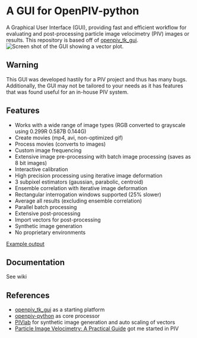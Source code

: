 # A GUI for OpenPIV-python

A Graphical User Interface (GUI), providing fast and efficient workflow for evaluating and post-processing particle image velocimetry (PIV) images or results. This repository is based off of [openpiv_tk_gui](https://github.com/OpenPIV/openpiv_tk_gui).
![Screen shot of the GUI showing a vector plot.](https://raw.githubusercontent.com/ErichZimmer/openpiv-python-gui/master/fig/piv_challenge_2014_case_b.JPG)

## Warning
This GUI was developed hastily for a PIV project and thus has many bugs. Additionally, the GUI may not be tailored to your needs as it has features that was found useful for an in-house PIV system. 

## Features
+ Works with a wide range of image types (RGB converted to grayscale using 0.299R 0.587B 0.144G)
+ Create movies (mp4, avi, non-optimized gif)
+ Process movies (converts to images)
+ Custom image frequencing
+ Extensive image pre-processing with batch image processing (saves as 8 bit images)
+ Interactive calibration
+ High precision processing using iterative image deformation
+ 3 subpixel estimators (gaussian, parabolic, centroid)
+ Ensemble correlation with iterative image deformation
+ Rectangular interrogation windows supported (25% slower)
+ Average all results (excluding ensemble correlation)
+ Parallel batch processing
+ Extensive post-processing
+ Import vectors for post-processing
+ Synthetic image generation
+ No proprietary environments

[Example output](https://user-images.githubusercontent.com/69478071/140243359-f234c093-4ce6-49d5-ae61-f1bc684de042.mp4)

## Documentation 

See wiki


## References
+ [openpiv_tk_gui](https://github.com/OpenPIV/openpiv_tk_gui) as a starting platform
+ [openpiv-python](https://github.com/OpenPIV/openpiv-python) as core processor
+ [PIVlab](https://github.com/Shrediquette/PIVlab) for synthetic image generation and auto scaling of vectors 
+ [Particle Image Velocimetry: A Practical Guide](10.1007/978-3-662-03637-2) got me started in PIV 
